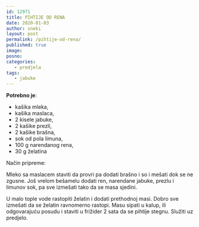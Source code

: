 ```yaml
---
id: 12971
title: PIHTIJE OD RENA
date: 2020-01-03
author: sneki
layout: post
permalink: /pihtije-od-rena/
published: true
image: 
posno: 
categories:
   - predjela
tags:
   - jabuke
---
```

**Potrebno je**:

* kašika mleka, 
* kašika maslaca,
* 2 kisele jabuke,
* 2 kašike prezli,
* 2 kašike brašna, 
* sok od pola limuna,
* 100 g narendanog rena, 
* 30 g želatina

Način pripreme:

Mleko sa maslacem staviti da provri pa dodati brašno i so i mešati dok se ne zgusne. Još vrelom bešamelu dodati ren, narendane jabuke, prezlu i limunov sok, pa sve izmešati tako da se masa sjedini.

U malo tople vode rastopiti želatin i dodati prethodnoj masi. Dobro sve izmešati da se želatin ravnomerno
rastopi. Masu sipati u kalup, ili odgovarajuću posudu i
staviti u frižider 2 sata da se pihtije stegnu. Služiti uz predjelo.

  

